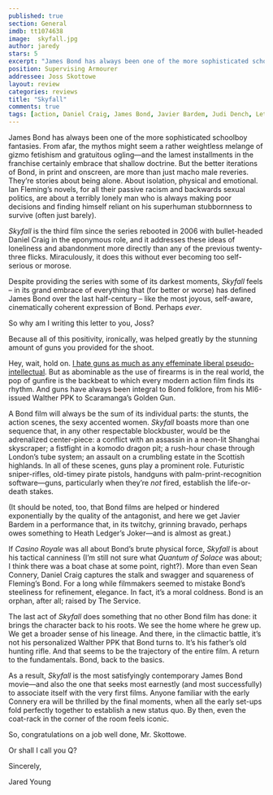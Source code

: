 ```yaml
---
published: true
section: General
imdb: tt1074638
image:  skyfall.jpg
author: jaredy 
stars: 5
excerpt: "James Bond has always been one of the more sophisticated schoolboy fantasies. From afar, the mythos might seem a rather weightless melange of gizmo fetishism and gratuitous ogling&mdash;and the lamest installments in the franchise certainly embrace that shallow doctrine. But the better iterations of Bond, in print and onscreen, are more than just macho male reveries. They&rsquo;re stories about being alone. About isolation, physical and emotional. Ian Fleming&rsquo;s novels, for all their passive racism and backwards sexual politics, are about a terribly lonely man who is always making poor decisions and finding himself reliant on his superhuman stubbornness to survive (often just barely)."
position: Supervising Armourer
addressee: Joss Skottowe
layout: review
categories: reviews
title: "Skyfall"
comments: true
tags: [action, Daniel Craig, James Bond, Javier Bardem, Judi Dench, Letters, Sam Mendes]
---
```

<p>James Bond has always been one of the more sophisticated schoolboy fantasies. From afar, the mythos might seem a rather weightless melange of gizmo fetishism and gratuitous ogling&mdash;and the lamest installments in the franchise certainly embrace that shallow doctrine. But the better iterations of Bond, in print and onscreen, are more than just macho male reveries. They&rsquo;re stories about being alone. About isolation, physical and emotional. Ian Fleming&rsquo;s novels, for all their passive racism and backwards sexual politics, are about a terribly lonely man who is always making poor decisions and finding himself reliant on his superhuman stubbornness to survive (often just barely).&nbsp;</p>
<p><em>Skyfall</em> is the third film since the series rebooted in 2006 with bullet-headed Daniel Craig in the eponymous role, and it addresses these ideas of loneliness and abandonment more directly than any of the previous twenty-three flicks. Miraculously, it does this without ever becoming too self-serious or morose.&nbsp;</p>
<p>Despite providing the series with some of its darkest moments, <em>Skyfall</em> feels &ndash; in its grand embrace of everything that (for better or worse) has defined James Bond over the last half-century &ndash; like the most joyous, self-aware, cinematically coherent expression of Bond. Perhaps <em>ever</em>.</p>
<p>So why am I writing this letter to you, Joss?&nbsp;</p>
<p>Because all of this positivity, ironically, was helped greatly by the stunning amount of guns you provided for the shoot.&nbsp;</p>
<p>Hey, wait, hold on. <a href="/letters/2012/7/27/the-dark-knight-rises.html">I hate guns as much as any effeminate liberal pseudo-intellectual</a>. But as abominable as the use of firearms is in the real world, the pop of gunfire is the backbeat to which every modern action film finds its rhythm. And guns have always been integral to Bond folklore, from his MI6-issued Walther PPK to Scaramanga&rsquo;s Golden Gun.</p>
<p>A Bond film will always be the sum of its individual parts: the stunts, the action scenes, the sexy accented women. <em>Skyfall</em> boasts more than one sequence that, in any other respectable blockbuster, would be the adrenalized center-piece: a conflict with an assassin in a neon-lit Shanghai skyscraper; a fistfight in a komodo dragon pit; a rush-hour chase through London&rsquo;s tube system; an assault on a crumbling estate in the Scottish highlands. In all of these scenes, guns play a prominent role. Futuristic sniper-rifles, old-timey pirate pistols, handguns with palm-print-recognition software&mdash;guns, particularly when they&rsquo;re <em>not</em> fired, establish the life-or-death stakes.</p>
<p>(It should be noted, too, that Bond films are helped or hindered exponentially by the quality of the antagonist, and here we get Javier Bardem in a performance that, in its twitchy, grinning bravado, perhaps owes something to Heath Ledger&rsquo;s Joker&mdash;and is almost as great.) &nbsp;&nbsp;</p>
<p>If <em>Casino Royale</em> was all about Bond&rsquo;s brute physical force, <em>Skyfall</em> is about his tactical canniness (I&rsquo;m still not sure what <em>Quantum of Solace</em> was about; I think there was a boat chase at some point, right?). More than even Sean Connery, Daniel Craig captures the stalk and swagger and squareness of Fleming&rsquo;s Bond. For a long while filmmakers seemed to mistake Bond&#8217;s steeliness for refinement, elegance. In fact, it&rsquo;s a moral coldness. Bond is an orphan, after all; raised by The Service.&nbsp;&nbsp;</p>
<p>The last act of <em>Skyfall</em> does something that no other Bond film has done: it brings the character back to his roots. We see the home where he grew up. We get a broader sense of his lineage. And there, in the climactic battle, it&rsquo;s not his personalized Walther PPK that Bond turns to. It&rsquo;s his father&rsquo;s old hunting rifle. And that seems to be the trajectory of the entire film. A return to the fundamentals. Bond, back to the basics. &nbsp;</p>
<p>As a result, <em>Skyfall</em> is the most satisfyingly contemporary James Bond movie&mdash;and also the one that seeks most earnestly (and most successfully) to associate itself with the very first films. Anyone familiar with the early Connery era will be thrilled by the final moments, when all the early set-ups fold perfectly together to establish a new status quo. By then, even the coat-rack in the corner of the room feels iconic.</p>
<p>So, congratulations on a job well done, Mr. Skottowe.&nbsp;</p>
<p>Or shall I call you Q?&nbsp;</p>
<p>Sincerely,&nbsp;</p>
<p>Jared Young</p>
